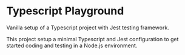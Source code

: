 # Typescript Playground
Vanilla setup of a Typescript project with Jest testing framework.

This project setup a minimal Typescript and Jest configuration to get started coding and testing in a Node.js environment.
